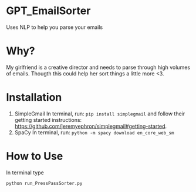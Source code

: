 # GPT_EmailSorter
Uses NLP to help you parse your emails 

# Why?
My girlfriend is a creative director and needs to parse through high volumes of emails. Thougth this could help her sort things a little more <3.

# Installation
1. SimpleGmail
    In terminal, run: `pip install simplegmail` and follow their getting started instructions: https://github.com/jeremyephron/simplegmail#getting-started.
2. SpaCy
    In terminal, run: `python -m spacy download en_core_web_sm`

# How to Use

In terminal type
```
python run_PressPassSorter.py
```

